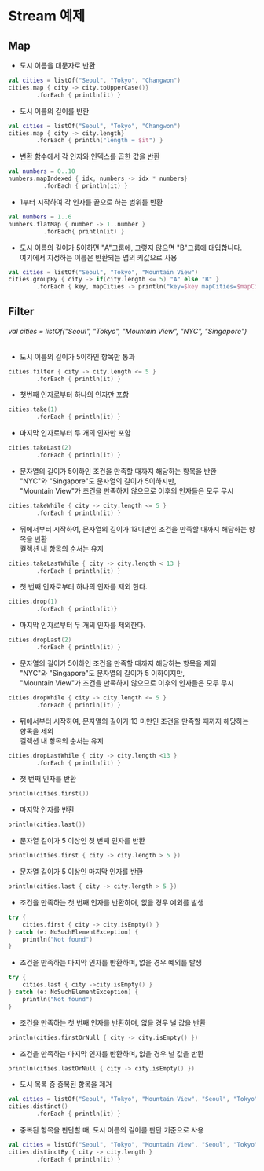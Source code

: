 # Stream 예제

## Map

* 도시 이름을 대문자로 반환
```kotlin
val cities = listOf("Seoul", "Tokyo", "Changwon")
cities.map { city -> city.toUpperCase()}
        .forEach { println(it) }
```

* 도시 이름의 길이를 반환
```kotlin
val cities = listOf("Seoul", "Tokyo", "Changwon")
cities.map { city -> city.length}
        .forEach { println("length = $it") }
```

* 변환 함수에서 각 인자와 인덱스를 곱한 값을 반환
```kotlin
val numbers = 0..10
numbers.mapIndexed { idx, numbers -> idx * numbers}
          .forEach { println(it) }
```

* 1부터 시작하여 각 인자를 끝으로 하는 범위를 반환
```kotlin
val numbers = 1..6
numbers.flatMap { number -> 1..number }
          .forEach{ println(it) }
```

* 도시 이름의 길이가 5이하면 "A"그룹에, 그렇지 않으면 "B"그룹에 대입합니다.  
  여기에서 지정하는 이름은 반환되는 맵의 키값으로 사용
```kotlin
val cities = listOf("Seoul", "Tokyo", "Mountain View")
cities.groupBy { city -> if(city.length <= 5) "A" else "B" }
        .forEach { key, mapCities -> println("key=$key mapCities=$mapCities") }
```

## Filter


###### val cities = listOf("Seoul", "Tokyo", "Mountain View", "NYC", "Singapore")

* 도시 이름의 길이가 5이하인 항목만 통과
```kotlin
cities.filter { city -> city.length <= 5 }
        .forEach { println(it) }
```

* 첫번째 인자로부터 하나의 인자만 포함
```kotlin
cities.take(1)
        .forEach { println(it) }
```

* 마지막 인자로부터 두 개의 인자만 포함
```kotlin
cities.takeLast(2)
        .forEach { println(it) }
```

* 문자열의 길이가 5이하인 조건을 만족할 때까지 해당하는 항목을 반환  
  "NYC"와 "Singapore"도 문자열의 길이가 5이하지만,  
  "Mountain View"가 조건을 만족하지 않으므로 이후의 인자들은 모두 무시
```kotlin
cities.takeWhile { city -> city.length <= 5 }
        .forEach { println(it) }
```

* 뒤에서부터 시작하여, 문자열의 길이가 13미만인 조건을 만족할 때까지 해당하는 항목을 반환  
  컬렉션 내 항목의 순서는 유지
```kotlin
cities.takeLastWhile { city -> city.length < 13 }
        .forEach { println(it) }
```

* 첫 번째 인자로부터 하나의 인자를 제외 한다.
```kotlin
cities.drop(1)
        .forEach { println(it)}
```

* 마지막 인자로부터 두 개의 인자를 제외한다.
```kotlin
cities.dropLast(2)
        .forEach { println(it) }
```

* 문자열의 길이가 5이하인 조건을 만족할 때까지 해당하는 항목을 제외  
  "NYC"와 "Singapore"도 문자열의 길이가 5 이하이지만,  
  "Mountain View"가 조건을 만족하지 않으므로 이후의 인자들은 모두 무시
```kotlin
cities.dropWhile { city -> city.length <= 5 }
        .forEach { println(it) }
```

* 뒤에서부터 시작하여, 문자열의 길이가 13 미만인 조건을 만족할 때까지 해당하는 항목을 제외  
  컬렉션 내 항목의 순서는 유지
```kotlin
cities.dropLastWhile { city -> city.length <13 }
        .forEach { println(it) }
```

* 첫 번째 인자를 반환
```kotlin
println(cities.first())
```

* 마지막 인자를 반환
```kotlin
println(cities.last())
```

* 문자열 길이가 5 이상인 첫 번째 인자를 반환
```kotlin
println(cities.first { city -> city.length > 5 })
```

* 문자열 길이가 5 이상인 마지막 인자를 반환
```kotlin
println(cities.last { city -> city.length > 5 })
```

* 조건을 만족하는 첫 번째 인자를 반환하며, 없을 경우 예외를 발생
```kotlin
try {
    cities.first { city -> city.isEmpty() }
} catch (e: NoSuchElementException) {
    println("Not found")
}
```

* 조건을 만족하는 마지막 인자를 반환하며, 없을 경우 예외를 발생
```kotlin
try {
    cities.last { city ->city.isEmpty() }
} catch (e: NoSuchElementException) {
    println("Not found")
}
```

* 조건을 만족하는 첫 번째 인자를 반환하며, 없을 경우 널 값을 반환
```kotlin
println(cities.firstOrNull { city -> city.isEmpty() })
```

* 조건을 만족하는 마지막 인자를 반환하며, 없을 경우 널 값을 반환
```kotlin
println(cities.lastOrNull { city -> city.isEmpty() })
```

* 도시 목록 중 중복된 항목을 제거
```kotlin
val cities = listOf("Seoul", "Tokyo", "Mountain View", "Seoul", "Tokyo")
cities.distinct()
        .forEach { println(it) }
```

* 중복된 항목을 판단할 때, 도시 이름의 길이를 판단 기준으로 사용
```kotlin
val cities = listOf("Seoul", "Tokyo", "Mountain View", "Seoul", "Tokyo")
cities.distinctBy { city -> city.length }
        .forEach { println(it) }
```